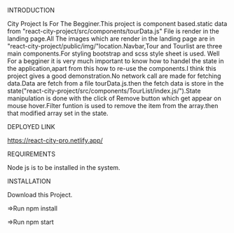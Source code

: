INTRODUCTION


City Project Is For The Begginer.This project is component based.static data from "react-city-project/src/components/tourData.js" File is render in the landing page.All The images which are render in the landing page are in "react-city-project/public/img/"location.Navbar,Tour and Tourlist are three main components.For styling bootstrap and scss style sheet is used.
     Well For a begginer it is very much important to know how to handel the state in the application,apart from this how to re-use the components.I think this project gives a good demonstration.No network call are made for fetching data.Data are fetch from a file tourData.js.then the fetch data is store in the state("react-city-project/src/components/TourList/index.js/").State manipulation is done with the click of Remove button which get appear on mouse hover.Filter funtion is used to remove the item from the array.then that modified array set in the state.   



DEPLOYED LINK

https://react-city-pro.netlify.app/

REQUIREMENTS

Node js is to be installed in the system.

INSTALLATION

Download this Project.

=>Run npm install

=>Run npm start
